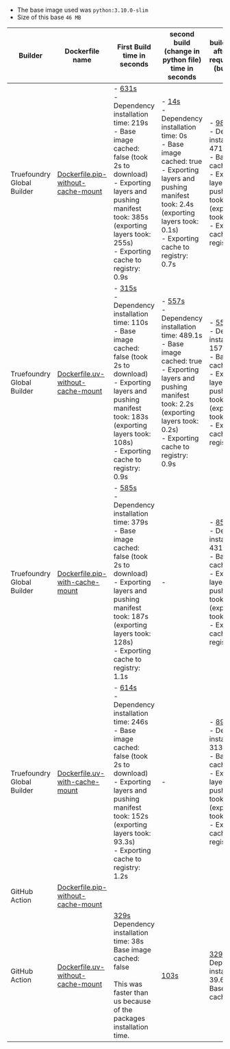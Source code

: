 - The base image used was `python:3.10.0-slim`
- Size of this base `46 MB`

| Builder             | Dockerfile name | First Build time in seconds                 | second build (change in python file) time in seconds          | build in seconds after updating requirements.txt (build + push) |
|---------------------------|----------------|---------------------------------------------|---------------------------------------------------------------|------------------------------------------------------------|
| Truefoundry Global Builder | [Dockerfile.pip-without-cache-mount](https://github.com/truefoundry/docker-build-test/blob/main/Dockerfile.pip-without-cache-mount)           | - [631s](https://internal.devtest.truefoundry.tech/deployments/cm3h47n5v043r01qi9tpqgsur?tab=deployments&logs=cm3h47n64043s01qi7bx50q7c)<br>- Dependency installation time: 219s <br>-  Base image cached: false (took 2s to download) <br>-  Exporting layers and pushing manifest took: 385s (exporting layers took: 255s) <br>-  Exporting cache to registry: 0.9s <br> | - [14s](https://internal.devtest.truefoundry.tech/deployments/cm3h47n5v043r01qi9tpqgsur?tab=deployments&logs=cm3h5mjjh073z01qi55e6evzj)<br>- Dependency installation time: 0s <br>-  Base image cached: true  <br>-  Exporting layers and pushing manifest took: 2.4s (exporting layers took: 0.1s) <br>-  Exporting cache to registry: 0.7s <br>      | - [989s](https://internal.devtest.truefoundry.tech/deployments/cm3h47n5v043r01qi9tpqgsur?tab=deployments&logs=cm3h47n64043s01qi7bx50q7c)<br>- Dependency installation time: 471s <br>-  Base image cached: true <br>-  Exporting layers and pushing manifest took: 481s (exporting layers took: 386s) <br>-  Exporting cache to registry: 0.7s <br> |
| Truefoundry Global Builder | [Dockerfile.uv-without-cache-mount](https://github.com/truefoundry/docker-build-test/blob/main/Dockerfile.uv-with-cache-mount)                | - [315s](https://internal.devtest.truefoundry.tech/deployments/cm3h49rir045n01qig6jl25fs?tab=deployments&logs=cm3h49rj0045o01qi6qb8hpmz)<br>- Dependency installation time: 110s <br>-  Base image cached: false (took 2s to download) <br>-  Exporting layers and pushing manifest took: 183s (exporting layers took: 108s) <br>-  Exporting cache to registry: 0.9s <br> | - [557s](https://internal.devtest.truefoundry.tech/deployments/cm3h49rir045n01qig6jl25fs?tab=deployments&logs=cm3h5mr55062g01of8v7yclex)<br>- Dependency installation time: 489.1s <br>-  Base image cached: true  <br>-  Exporting layers and pushing manifest took: 2.2s (exporting layers took: 0.2s) <br>-  Exporting cache to registry: 0.9s <br> | - [551s](https://internal.devtest.truefoundry.tech/deployments/cm3h49rir045n01qig6jl25fs?tab=deployments&logs=cm3h620s506yf01off21h9hmt)<br>- Dependency installation time: 157s <br>-  Base image cached: true <br>-  Exporting layers and pushing manifest took: 371s (exporting layers took: 292s) <br>-  Exporting cache to registry: 1.1s <br> | 
| Truefoundry Global Builder | [Dockerfile.pip-with-cache-mount](https://github.com/truefoundry/docker-build-test/blob/main/Dockerfile.pip-with-cache-mount)                 | - [585s](https://internal.devtest.truefoundry.tech/deployments/cm3h4fhgf04gt01qifvzz3tik?tab=deployments&logs=cm3h4fhgn04gu01qi3g5s084n)<br>- Dependency installation time: 379s <br>-  Base image cached: false (took 2s to download) <br>-  Exporting layers and pushing manifest took: 187s (exporting layers took: 128s) <br>-  Exporting cache to registry: 1.1s <br> | -                                                                                                                                                                                                                                                                                                                                                      | - [850s](https://internal.devtest.truefoundry.tech/deployments/cm3h47n5v043r01qi9tpqgsur?tab=deployments&logs=cm3h47n64043s01qi7bx50q7c)<br>- Dependency installation time: 431s <br>-  Base image cached: true <br>-  Exporting layers and pushing manifest took: 392s (exporting layers took: 282s) <br>-  Exporting cache to registry: 0.9s <br> |
| Truefoundry Global Builder | [Dockerfile.uv-with-cache-mount](https://github.com/truefoundry/docker-build-test/blob/main/Dockerfile.uv-with-cache-mount)                   | - [614s](https://internal.devtest.truefoundry.tech/deployments/cm3h4e46o04g601qi94cl29cf?tab=deployments&logs=cm3h4e46t04g701qi92dsbu2f)<br>- Dependency installation time: 246s <br>-  Base image cached: false (took 2s to download) <br>-  Exporting layers and pushing manifest took: 152s (exporting layers took: 93.3s) <br>-  Exporting cache to registry: 1.2s <br>| -                                                                                                                                                                                                                                                                                                                                                      | - [893s](https://internal.devtest.truefoundry.tech/deployments/cm3h47n5v043r01qi9tpqgsur?tab=deployments&logs=cm3h47n64043s01qi7bx50q7c)<br>- Dependency installation time: 313s <br>-  Base image cached: true <br>-  Exporting layers and pushing manifest took: 408s (exporting layers took: 282s) <br>-  Exporting cache to registry: 0.8s <br> |
| GitHub Action              | [Dockerfile.pip-without-cache-mount](https://github.com/truefoundry/docker-build-test/blob/main/Dockerfile.pip-without-cache-mount)                |       | | 
| GitHub Action              | [Dockerfile.uv-without-cache-mount](https://github.com/truefoundry/docker-build-test/blob/main/Dockerfile.uv-with-cache-mount)                | [329s](https://github.com/truefoundry/docker-build-test/actions/runs/11811436776/job/32905008003) <br> Dependency installation time: 38s <br> Base image cached: false   <br> <br> This was faster than us because of the packages installation time.    | [103s](https://github.com/truefoundry/docker-build-test/actions/runs/11791561588/job/32843775583) | [329](https://github.com/truefoundry/docker-build-test/actions/runs/11811241847/job/32904504772)<br> Dependency installation time: 39.6 <br> Base image cached: false   <br>

